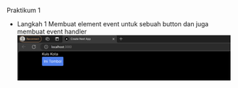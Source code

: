 Praktikum 1
- Langkah 1
Membuat element event untuk sebuah button dan juga membuat event handler
![Output](image/1.png)